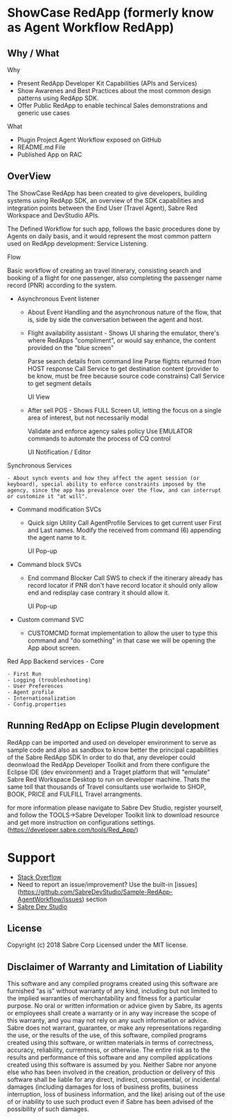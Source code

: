 # ShowCase RedApp (formerly know as Agent Workflow RedApp)

## Why / What
Why  

- Present RedApp Developer Kit Capabilities (APIs and Services)
- Show Awarenes and Best Practices about the most common design patterns using RedApp SDK.
- Offer Public RedApp to enable techincal Sales demonstrations and generic use cases


What

- Plugin Project Agent Workflow exposed on GitHub
- README.md File
- Published App on RAC 


## OverView


The ShowCase RedApp has been created to give developers, building systems using RedApp SDK, an overview of the SDK capabilities and integration points between the End User (Travel Agent), Sabre Red Workspace and DevStudio APIs.

The Defined Workflow for such app, follows the basic procedures done by Agents on daily basis, and it would represent the most common pattern used on RedApp development: Service Listening.


Flow

Basic workflow of creating an travel itinerary, consisting search and booking of a flight for one passenger, also completing the passenger name record (PNR) according to the system. 


- Asynchronous Event listener

	- About Event Handling and the asynchronous nature of the flow, that is, side by side the conversation between the agent and host.



	- Flight availability assistant - Shows UI sharing the emulator, there's where RedApps "compliment", or would say enhance, the content provided on the "blue screen"

		Parse search details from command line
		Parse flights returned from HOST response
		Call Service to get destination content (provider to be know, must be free because source code constrains)
		Call Service to get segment details
		
		UI
		View


	- After sell POS - Shows FULL Screen UI, letting the focus on a single area of interest, but not necessarily modal
		
		Validate and enforce agency sales policy
		Use EMULATOR commands to automate the process of CQ control

		UI
		Notification / Editor

Synchronous Services

	- About synch events and how they affect the agent session (or keyboard), special ability to enforce constraints imposed by the agency, since the app has prevalence over the flow, and can interrupt or customize it "at will".

- Command modification SVCs	
	- Quick sign Utility
		Call AgentProfile Services to get current user First and Last names.
		Modify the received from command (6) appending the agent name to it.
		
		UI
		Pop-up

- Command block SVCs
	- End command Blocker
		Call SWS to check if the itinerary already has record locator
		if PNR don't have record locator it should only allow end and redisplay
		case contrary it should allow it.
	
		UI
		Pop-up

- Custom command SVC
	- CUSTOMCMD format implementation to allow the user to type this command and "do something" in that case we will be opening the App about screen.


Red App Backend services - Core

	- First Run
	- Logging (troubleshooting)
	- User Preferences
	- Agent profile
	- Internationalization
	- Config.properties
	

## Running RedApp on Eclipse Plugin development

RedApp can be imported and used on developer environment to serve as sample code and also as sandbox to know better the principal capabilities of the Sabre RedApp SDK
In order to do that, any developer could deonwload the RedApp Developer Toolkit and from there configure the Eclipse IDE (dev environment) and a Traget platform that will "emulate" Sabre Red Workspace Desktop to run on developer machine. Thats the same toll that thousands of Travel consultants use worlwide to SHOP, BOOK, PRICE and FULFILL Travel arrangments.

for more information please navigate to Sabre Dev Studio, register yourself, and follow the TOOLS->Sabre Developer Toolkit link to download resource and get more instruction on configurations settings. (https://developer.sabre.com/tools/Red_App/)

# Support

- [Stack Overflow](http://stackoverflow.com/questions/tagged/sabre "Stack Overflow")
- Need to report an issue/improvement? Use the built-in [issues] (https://github.com/SabreDevStudio/Sample-RedApp-AgentWorkflow/issues) section
- [Sabre Dev Studio](https://developer.sabre.com/)

## License

Copyright (c) 2018 Sabre Corp Licensed under the MIT license.

## Disclaimer of Warranty and Limitation of Liability

This software and any compiled programs created using this software are furnished “as is” without warranty of any kind, including but not limited to the implied warranties of merchantability and fitness for a particular purpose. No oral or written information or advice given by Sabre, its agents or employees shall create a warranty or in any way increase the scope of this warranty, and you may not rely on any such information or advice.
Sabre does not warrant, guarantee, or make any representations regarding the use, or the results of the use, of this software, compiled programs created using this software, or written materials in terms of correctness, accuracy, reliability, currentness, or otherwise. The entire risk as to the results and performance of this software and any compiled applications created using this software is assumed by you. Neither Sabre nor anyone else who has been involved in the creation, production or delivery of this software shall be liable for any direct, indirect, consequential, or incidental damages (including damages for loss of business profits, business interruption, loss of business information, and the like) arising out of the use of or inability to use such product even if Sabre has been advised of the possibility of such damages.